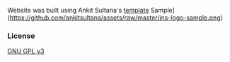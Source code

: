 Website was built using Ankit Sultana's [template](http://ankitsultana.com/researcher)
Sample](https://github.com/ankitsultana/assets/raw/master/ins-logo-sample.png)

### License

[GNU GPL v3](https://github.com/bk2dcradle/researcher/blob/gh-pages/LICENSE)
